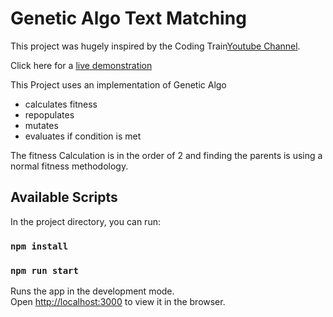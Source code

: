 # Genetic Algo Text Matching

This project was hugely inspired by the Coding Train[Youtube Channel](https://www.youtube.com/watch?v=9zfeTw-uFCw&list=PLRqwX-V7Uu6bJM3VgzjNV5YxVxUwzALHV).

Click here for a [live demonstration](https://flamboyant-noyce-415776.netlify.app/)

This Project uses an implementation of Genetic Algo
* calculates fitness
* repopulates
* mutates
* evaluates if condition is met

The fitness Calculation is in the order of 2 and finding the parents is using a normal fitness methodology.

## Available Scripts

In the project directory, you can run:
### `npm install`
### `npm run start`
Runs the app in the development mode.\
Open [http://localhost:3000](http://localhost:3000) to view it in the browser.
